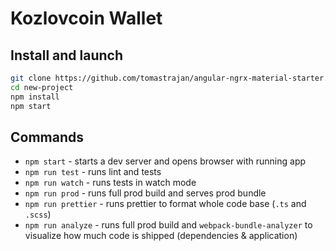 # Kozlovcoin Wallet


## Install and launch
```bash
git clone https://github.com/tomastrajan/angular-ngrx-material-starter.git new-project
cd new-project
npm install
npm start
```

## Commands
  * `npm start` - starts a dev server and opens browser with running app
  * `npm run test` - runs lint and tests
  * `npm run watch` - runs tests in watch mode
  * `npm run prod` - runs full prod build and serves prod bundle
  * `npm run prettier` - runs prettier to format whole code base (`.ts` and `.scss`) 
  * `npm run analyze` - runs full prod build and `webpack-bundle-analyzer` to visualize how much code is shipped (dependencies & application) 
